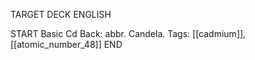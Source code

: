 TARGET DECK
ENGLISH

START
Basic
Cd
Back: abbr. Candela.
Tags: [[cadmium]], [[atomic_number_48]]
END
